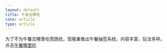 ```yaml
---
layout: default
title: 午餐去哪吃
cate: article
type: article
---
```


为了不为午餐去哪里吃而困扰，现隆重推出午餐抽签系统，内容丰富，玩法多样。点击[午餐哪里吃](http://ajsdhf.github.io/lunch/) 
<!--more-->

